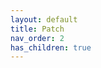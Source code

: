 ```yaml
---
layout: default
title: Patch
nav_order: 2
has_children: true
---
```




<!-- ![](../../assets/images/text_logo.svg) -->
